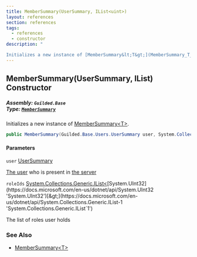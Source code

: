 ```yaml
---
title: MemberSummary(UserSummary, IList<uint>)
layout: references
section: references
tags:
  - references
  - constructor
description: "

Initializes a new instance of [MemberSummary&lt;T&gt;](MemberSummary_T_ 'Guilded.Base.Servers.MemberSummary<T>')."
---
```


## MemberSummary(UserSummary, IList<uint>) Constructor
##### **Assembly:** `Guilded.Base`<br/>**Type:** [`MemberSummary`](MemberSummary 'Guilded.Base.Servers.MemberSummary')

Initializes a new instance of [MemberSummary&lt;T&gt;](MemberSummary_T_ 'Guilded.Base.Servers.MemberSummary<T>').

```csharp
public MemberSummary(Guilded.Base.Users.UserSummary user, System.Collections.Generic.IList<uint> roleIds);
```
#### Parameters

<a name='Guilded.Base.Servers.MemberSummary.MemberSummary(Guilded.Base.Users.UserSummary,System.Collections.Generic.IList_uint_).user'></a>

`user` [UserSummary](UserSummary 'Guilded.Base.Users.UserSummary')

[The user](User 'Guilded.Base.Users.User') who is present in [the server](Server 'Guilded.Base.Servers.Server')

<a name='Guilded.Base.Servers.MemberSummary.MemberSummary(Guilded.Base.Users.UserSummary,System.Collections.Generic.IList_uint_).roleIds'></a>

`roleIds` [System.Collections.Generic.IList&lt;](https://docs.microsoft.com/en-us/dotnet/api/System.Collections.Generic.IList-1 'System.Collections.Generic.IList`1')[System.UInt32](https://docs.microsoft.com/en-us/dotnet/api/System.UInt32 'System.UInt32')[&gt;](https://docs.microsoft.com/en-us/dotnet/api/System.Collections.Generic.IList-1 'System.Collections.Generic.IList`1')

The list of roles user holds

### See Also
- [MemberSummary&lt;T&gt;](MemberSummary_T_ 'Guilded.Base.Servers.MemberSummary<T>')